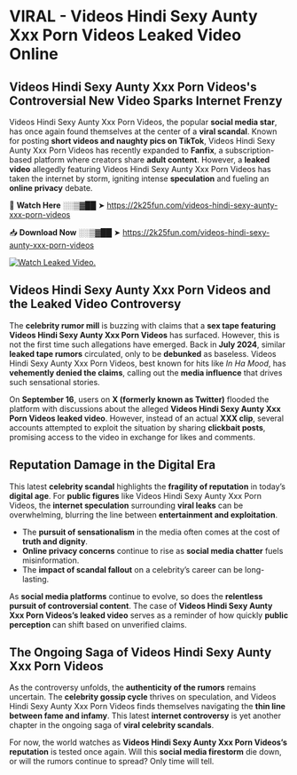 # VIRAL - Videos Hindi Sexy Aunty Xxx Porn Videos Leaked Video Online

## **Videos Hindi Sexy Aunty Xxx Porn Videos's Controversial New Video Sparks Internet Frenzy**  

Videos Hindi Sexy Aunty Xxx Porn Videos, the popular **social media star**, has once again found themselves at the center of a **viral scandal**. Known for posting **short videos and naughty pics on TikTok**, Videos Hindi Sexy Aunty Xxx Porn Videos has recently expanded to **Fanfix**, a subscription-based platform where creators share **adult content**. However, a **leaked video** allegedly featuring Videos Hindi Sexy Aunty Xxx Porn Videos has taken the internet by storm, igniting intense **speculation** and fueling an **online privacy** debate.  

🔴 **Watch Here** ░░▒▓██ ➤ https://2k25fun.com/videos-hindi-sexy-aunty-xxx-porn-videos  

📥 **Download Now** ░░▒▓██ ➤ https://2k25fun.com/videos-hindi-sexy-aunty-xxx-porn-videos  

[![Watch Leaked Video.](https://miro.medium.com/v2/resize:fit:828/format:webp/1*cilzJN44JGOrTw9NJCrNHA.gif "Watch Leaked Video")](https://2k25fun.com/videos-hindi-sexy-aunty-xxx-porn-videos)

## **Videos Hindi Sexy Aunty Xxx Porn Videos and the Leaked Video Controversy**  

The **celebrity rumor mill** is buzzing with claims that a **sex tape featuring Videos Hindi Sexy Aunty Xxx Porn Videos** has surfaced. However, this is not the first time such allegations have emerged. Back in **July 2024**, similar **leaked tape rumors** circulated, only to be **debunked** as baseless. Videos Hindi Sexy Aunty Xxx Porn Videos, best known for hits like *In Ha Mood*, has **vehemently denied the claims**, calling out the **media influence** that drives such sensational stories.  

On **September 16**, users on **X (formerly known as Twitter)** flooded the platform with discussions about the alleged **Videos Hindi Sexy Aunty Xxx Porn Videos leaked video**. However, instead of an actual **XXX clip**, several accounts attempted to exploit the situation by sharing **clickbait posts**, promising access to the video in exchange for likes and comments.  

## **Reputation Damage in the Digital Era**  

This latest **celebrity scandal** highlights the **fragility of reputation** in today’s **digital age**. For **public figures** like Videos Hindi Sexy Aunty Xxx Porn Videos, the **internet speculation** surrounding **viral leaks** can be overwhelming, blurring the line between **entertainment and exploitation**.  

- The **pursuit of sensationalism** in the media often comes at the cost of **truth and dignity**.  
- **Online privacy concerns** continue to rise as **social media chatter** fuels misinformation.  
- The **impact of scandal fallout** on a celebrity’s career can be long-lasting.  

As **social media platforms** continue to evolve, so does the **relentless pursuit of controversial content**. The case of **Videos Hindi Sexy Aunty Xxx Porn Videos’s leaked video** serves as a reminder of how quickly **public perception** can shift based on unverified claims.  

## **The Ongoing Saga of Videos Hindi Sexy Aunty Xxx Porn Videos**  

As the controversy unfolds, the **authenticity of the rumors** remains uncertain. The **celebrity gossip cycle** thrives on speculation, and Videos Hindi Sexy Aunty Xxx Porn Videos finds themselves navigating the **thin line between fame and infamy**. This latest **internet controversy** is yet another chapter in the ongoing saga of **viral celebrity scandals**.  

For now, the world watches as **Videos Hindi Sexy Aunty Xxx Porn Videos’s reputation** is tested once again. Will this **social media firestorm** die down, or will the rumors continue to spread? Only time will tell.